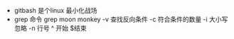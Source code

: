 - gitbash 是个linux 最小化战场
- grep 命令
    grep moon monkey
    -v 查找反向条件
    -c 符合条件的数量
    -i 大小写忽略
    -n 行号
    ^ 开始 $结束
    